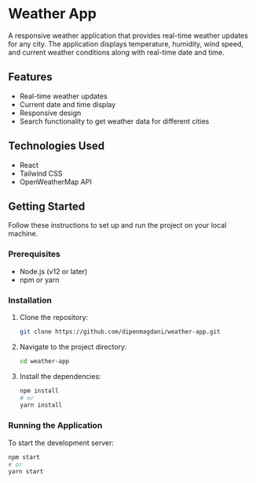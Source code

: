 # Weather App

A responsive weather application that provides real-time weather updates for any city. The application displays temperature, humidity, wind speed, and current weather conditions along with real-time date and time.

## Features

- Real-time weather updates
- Current date and time display
- Responsive design
- Search functionality to get weather data for different cities

## Technologies Used

- React
- Tailwind CSS
- OpenWeatherMap API

## Getting Started

Follow these instructions to set up and run the project on your local machine.

### Prerequisites

- Node.js (v12 or later)
- npm or yarn

### Installation

1. Clone the repository:
    ```sh
    git clone https://github.com/dipenmagdani/weather-app.git
    ```
2. Navigate to the project directory:
    ```sh
    cd weather-app
    ```
3. Install the dependencies:
    ```sh
    npm install
    # or
    yarn install
    ```

### Running the Application

To start the development server:

```sh
npm start
# or
yarn start
